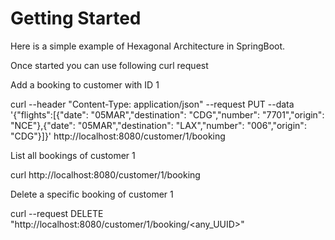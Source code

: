 # Getting Started



Here is a simple example of Hexagonal Architecture in SpringBoot.



Once started you can use following curl request



Add a booking to customer with ID 1

curl --header "Content-Type: application/json" --request PUT --data '{"flights":[{"date": "05MAR","destination": "CDG","number": "7701","origin": "NCE"},{"date": "05MAR","destination": "LAX","number": "006","origin": "CDG"}]}' http://localhost:8080/customer/1/booking



List all bookings of customer 1

curl http://localhost:8080/customer/1/booking



Delete a specific booking of customer 1

curl --request DELETE "http://localhost:8080/customer/1/booking/<any_UUID>"


